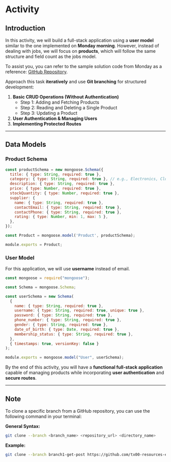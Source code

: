 # Activity

## Introduction

In this activity, we will build a full-stack application using a **user model** similar to the one implemented on **Monday morning**. However, instead of dealing with jobs, we will focus on **products**, which will follow the same structure and field count as the jobs model.

To assist you, you can refer to the sample solution code from Monday as a reference: [GitHub Repository](https://github.com/tx00-resources-en/week7-fepp-en).

Approach this task **iteratively** and use **Git branching** for structured development:

1. **Basic CRUD Operations (Without Authentication)**
   - Step 1: Adding and Fetching Products
   - Step 2: Reading and Deleting a Single Product
   - Step 3: Updating a Product
2. **User Authentication & Managing Users**
3. **Implementing Protected Routes**

---

## Data Models

### **Product Schema**
```js
const productSchema = new mongoose.Schema({
  title: { type: String, required: true },
  category: { type: String, required: true }, // e.g., Electronics, Clothing, Furniture
  description: { type: String, required: true },
  price: { type: Number, required: true },
  stockQuantity: { type: Number, required: true },
  supplier: {
    name: { type: String, required: true },
    contactEmail: { type: String, required: true },
    contactPhone: { type: String, required: true },
    rating: { type: Number, min: 1, max: 5 },
  },
});

const Product = mongoose.model('Product', productSchema);

module.exports = Product;
```

### **User Model**
For this application, we will use **username** instead of email.

```js
const mongoose = require("mongoose");

const Schema = mongoose.Schema;

const userSchema = new Schema(
  {
    name: { type: String, required: true },
    username: { type: String, required: true, unique: true },
    password: { type: String, required: true },
    phone_number: { type: String, required: true },
    gender: { type: String, required: true },
    date_of_birth: { type: Date, required: true },
    membership_status: { type: String, required: true },
  },
  { timestamps: true, versionKey: false }
);

module.exports = mongoose.model("User", userSchema);
```

By the end of this activity, you will have a **functional full-stack application** capable of managing products while incorporating **user authentication** and **secure routes**.

---
## Note

To clone a specific branch from a GitHub repository, you can use the following command in your terminal:

**General Syntax:**
```sh
git clone --branch <branch_name> <repository_url> <directory_name>
```
**Example:**
```sh
git clone --branch branch1-get-post https://github.com/tx00-resources-en/week7-fepp-en.git branch1-get-post
```

